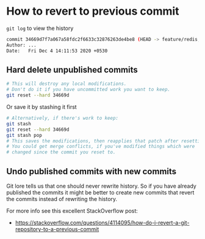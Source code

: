 # How to revert to previous commit

`git log` to view the history

```bash
commit 34669d7f7a067a58fdc2f6633c32876263de4be8 (HEAD -> feature/redis, origin/feature/redis)
Author: ...
Date:   Fri Dec 4 14:11:53 2020 +0530
```

## Hard delete unpublished commits

```bash
# This will destroy any local modifications.
# Don't do it if you have uncommitted work you want to keep.
git reset --hard 34669d
```

Or save it by stashing it first

```bash
# Alternatively, if there's work to keep:
git stash
git reset --hard 34669d
git stash pop
# This saves the modifications, then reapplies that patch after resetting.
# You could get merge conflicts, if you've modified things which were
# changed since the commit you reset to.
```

## Undo published commits with new commits

Git lore tells us that one should never rewrite history. So if you have already published the commits it might be better to create new commits that revert the commits instead of rewriting the history. 

For more info see this excellent StackOverflow post: 

* https://stackoverflow.com/questions/4114095/how-do-i-revert-a-git-repository-to-a-previous-commit
